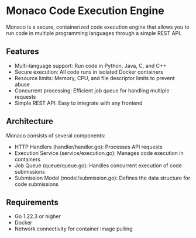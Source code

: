 # Monaco Code Execution Engine
Monaco is a secure, containerized code execution engine that allows you to run code in multiple programming languages through a simple REST API.

## Features
- Multi-language support: Run code in Python, Java, C, and C++
- Secure execution: All code runs in isolated Docker containers
- Resource limits: Memory, CPU, and file descriptor limits to prevent abuse
- Concurrent processing: Efficient job queue for handling multiple requests
- Simple REST API: Easy to integrate with any frontend

## Architecture
Monaco consists of several components:

- HTTP Handlers (handler/handler.go): Processes API requests
- Execution Service (service/execution.go): Manages code execution in containers
- Job Queue (queue/queue.go): Handles concurrent execution of code submissions
- Submission Model (model/submission.go): Defines the data structure for code submissions

## Requirements
- Go 1.22.3 or higher
- Docker
- Network connectivity for container image pulling
